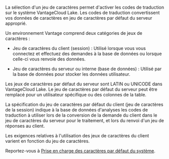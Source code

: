 La sélection d'un jeu de caractères permet d'activer les codes de traduction sur le système VantageCloud Lake. Les codes de traduction convertissent vos données de caractères en jeu de caractères par défaut du serveur approprié.

Un environnement Vantage comprend deux catégories de jeux de caractères :

-   Jeu de caractères du client (session) : Utilisé lorsque vous vous connectez et effectuez des demandes à la base de données ou lorsque celle-ci vous renvoie des données.


-   Jeu de caractères du serveur ou interne (base de données) : Utilisé par la base de données pour stocker les données utilisateur.


Les jeux de caractères par défaut du serveur sont LATIN ou UNICODE dans VantageCloud Lake. Le jeu de caractères par défaut du serveur peut être remplacé pour un utilisateur spécifique ou des colonnes de la table.

La spécification du jeu de caractères par défaut du client (jeu de caractères de la session) indique à la base de données d'analyses les codes de traduction à utiliser lors de la conversion de la demande du client dans le jeu de caractères du serveur pour le traitement, et lors du renvoi d'un jeu de réponses au client.

Les exigences relatives à l'utilisation des jeux de caractères du client varient en fonction du jeu de caractères.

Reportez-vous à [Prise en charge des caractères par défaut du système](https://docs.teradata.com/access/sources/dita/topic?dita:topicPath=frb1707428826475.dita).

